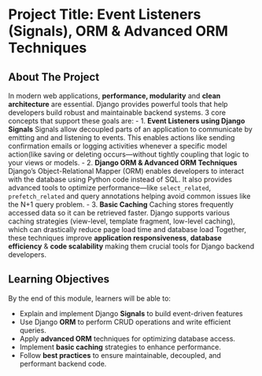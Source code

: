 # Project Title: Event Listeners (Signals), ORM & Advanced ORM Techniques

## About The Project
In modern web applications, **performance, modularity** and **clean architecture** are essential. Django provides powerful tools that help developers build robust and maintainable backend systems. 3 core concepts that support these goals are:
	- 1. **Event Listeners using Django Signals**
	     Signals allow decoupled parts of an application to communicate by emitting and		and listening to events. This enables actions like sending confirmation emails		   or logging activities whenever a specific model action(like saving or
	     deleting occurs—without tightly coupling that logic to your views or models.
	- 2. **Django ORM & Advanced ORM Techniques**
	     Django’s Object-Relational Mapper (ORM) enables developers to interact with
	     the database using Python code instead of SQL. It also provides advanced tools		to optimize performance—like `select_related`, `prefetch_related` and query
	     annotations helping avoid common issues like the N+1 query problem.
	- 3. **Basic Caching**
	     Caching stores frequently accessed data so it can be retrieved faster. Django 		supports various caching strategies (view-level, template fragment, low-level 		   caching), which can drastically reduce page load time and database load
Together, these techniques improve **application responsiveness**, **database efficiency** & **code scalability** making them crucial tools for Django backend developers.

## Learning Objectives
By the end of this module, learners will be able to:
- Explain and implement Django **Signals** to build event-driven features
- Use Django **ORM** to perform CRUD operations and write efficient queries.
- Apply **advanced ORM** techniques for optimizing database access.
- Implement **basic caching** strategies to enhance performance.
- Follow **best practices** to ensure maintainable, decoupled, and performant backend code.
